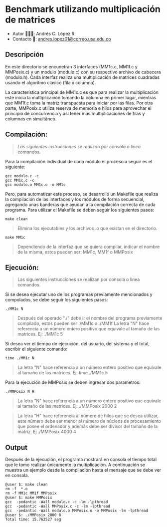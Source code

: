 # Benchmark utilizando multiplicación de matrices

- Autor 👨🏻‍💻: Andrés C. López R.
- Contacto 📧: andres.lopez01@correo.usa.edu.co

## Descripción
En este directorio se encunetran 3 interfaces (MM1c.c, MM1f.c  y MMPosix.c) y un modulo (modulo.c) con su respectivo archivo de cabecera (modulo.h). Cada interfaz realiza una multiplicación de matrices cuadradas usando el algoritmo clásico (fila x columna).

La característica principal de MM1c.c es que para realizar la multiplicación este inicia la multiplicación tomando la columna en primer lugar, mientras que MM1f.c toma la matriz transpuesta para iniciar por las filas. Por otra parte, MMPosix.c utiliza reserva de memoria e hilos para aprovechar el principio de  concurrencia y así tener más multiplicaciones de filas y columnas en simultáneo.

## Compilación:
> *Las siguientes instrucciones se realizan por consola o línea comandos.*

Para la compilación individual de cada módulo el proceso a seguir es el siguiente:

	gcc modulo.c -c
	gcc MM1c.c -c
	gcc modulo.o MM1c.o -o MM1c

Pero, para automatizar este proceso, se desarrolló un Makefile que realiza la compilación de las interfaces y los módulos de forma 	secuencial, agregando unas banderas que ayudan a la compilación correcta de cada programa. Para utilizar el Makefile se deben seguir los siguientes pasos:

	make clean  
> Elimina los ejecutables y los archivos .o  que existan en el directorio.
	
	make MM1c  
> Dependiendo de la interfaz que se quiera compilar, indicar el nombre de la misma, estos pueden ser: MM1c, MM1f o MMPosix

## Ejecución:
> Las siguientes instrucciones se realizan por consola o línea comandos.

Si se desea ejecutar uno de los programas previamente mencionados y compolados, se debe seguir los siguientes pasos:

	./MM1c N  
> Después del operado "./" debe ir el nombre del programa previamente compilado, estos pueden ser ./MM1c o ./MM1f La letra "N" hace referencia a un número entero positivo que equivale al tamaño de las matrices. Ej: ./MM1c 5

Si desea ver el tiempo de ejecución, del usuario, del sistema y el  total, escribir el siguiente comando:

	time ./MM1c N 
> La letra "N" hace referencia a un número entero positivo que equivale al tamaño de las matrices. Ej: time ./MM1c 5

Para la ejecución de MMPosix se deben ingresar dos parametros:

	./MMPosix N H 
> La letra "N" hace referencia a un número entero positivo que equivale al tamaño de las matrices. Ej: ./MMPosix 2000 2 

> La letra "H" hace referencia al número de hilos que se desea utilizar, este número debe ser menor al número de núcleos de procesamiento que posee el ordenador y además debe ser divisor del tamaño de la matriz. Ej ./MMPosix 4000 4

## Output
Después de la ejecución, el programa mostrará en consola el tiempo total que le tomo realizar únicamente la multiplicación. A continuación se muestra un ejemplo desde la compilación hasta el mensaje que se debe ver en consola.

	@user $: make clean
	rm -f  *.o
	rm -f MM1c MM1f MMPosix
	@user $: make MMPosix
	gcc  -pedantic -Wall modulo.c -c -lm -lpthread
	gcc  -pedantic -Wall MMPosix.c -c -lm -lpthread
	gcc  -pedantic -Wall modulo.o MMPosix.o -o MMPosix -lm -lpthread
	@user $: ./MMPosix 2000 8
	Total time: 15.762527 seg

